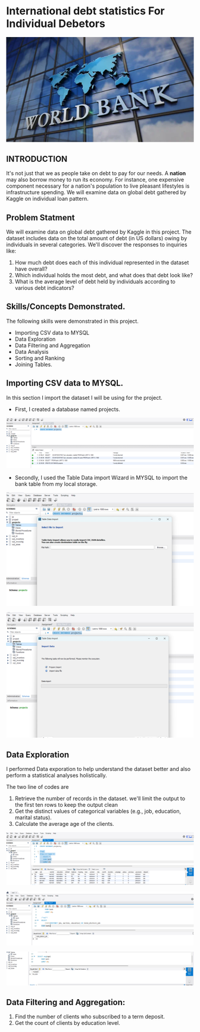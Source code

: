 # International debt statistics For Individual Debetors

![](Work_bank.jpg)

## INTRODUCTION

It's not just that we as people take on debt to pay for our needs. A **nation** may also borrow money to run its economy. For instance, one expensive component necessary for a nation's population to live pleasant lifestyles is infrastructure spending. We will examine data on global debt gathered by Kaggle on individual loan pattern.

## Problem Statment

We will examine data on global debt gathered by Kaggle in this project. The dataset includes data on the total amount of debt (in US dollars) owing by individuals in several categories. We'll discover the responses to inquiries like:

1. How much debt does each of this individual represented in the dataset have overall?
2. Which individual holds the most debt, and what does that debt look like?
3. What is the average level of debt held by individuals according to various debt indicators?

## Skills/Concepts Demonstrated.

The following skills were demonstrated in this project.
- Importing CSV data to MYSQL
- Data Exploration
- Data Filtering and Aggregation
- Data Analysis
- Sorting and Ranking
- Joining Tables.


## Importing CSV data to MYSQL.
 
 In this section I import the dataset I will be using for the project.
 - First, I created a database named projects.

![](Create_database.png)

- Secondly, I used the Table Data import Wizard in MYSQL to import the bank table from my local storage.
 
![](Import_wizard.png)          

![](Import_process.png)

## **Data Exploration**
I performed Data exporation to help understand the dataset better and also perform a statistical analyses holistically.

The two line of codes are

1. Retrieve the number of records in the dataset. we'll limit the output to the first ten rows to keep the output clean
2. Get the distinct values of categorical variables (e.g., job, education, marital status).
3. Calculate the average age of the clients.

![](top_10.png)

![](job_12.png)

![](Age_avg.jpg)

## Data Filtering and Aggregation:

1. Find the number of clients who subscribed to a term deposit.
2. Get the count of clients by education level.

